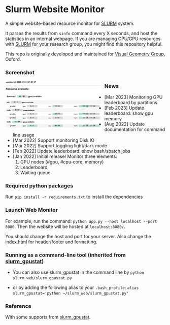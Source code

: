 # Slurm Website Monitor
A simple website-based resource monitor for [SLURM](https://slurm.schedmd.com/documentation.html) system.

It parses the results from `sinfo` command every X seconds,
and host the statistics in an internal webpage.
If you are managing CPU/GPU resources with [SLURM](https://slurm.schedmd.com/documentation.html) for your research group, you might find this repository helpful.

This repo is originally developed and maintained for [Visual Geometry Group](https://www.robots.ox.ac.uk/~vgg/), Oxford.


### Screenshot
<img src="slurm_web_example.png"
     width="60%"
     style="float: left; margin-right: 10px;" />

### News
* [Mar 2023] Monitoring GPU leaderboard by partitions
* [Feb 2023] Update leaderboard: show gpu memory 
* [Aug 2022] Update documentation for command line usage
* [Mar 2022] Support monitoring Disk IO
* [Mar 2022] Support toggling light/dark mode
* [Feb 2022] Update leaderboard: show bash/sbatch jobs
* [Jan 2022] Initial release! Monitor three elements:
  1. GPU nodes (#gpu, #cpu-core, memory)
  2. Leaderboard,
  3. Waiting queue

### Required python packages
Run `pip install -r requirements.txt` to install the dependencies

### Launch Web Monitor
For example, run the command: `python app.py --host localhost --port 8080`.
Then the website will be hosted at `localhost:8080/`. 

You should change the host and port for your server.
Also change the [index.html](index.html) for header/footer and formatting.

### Running as a command-line tool (inherited from [slurm_gpustat](https://github.com/albanie/slurm_gpustat))

* You can also use slurm_gpustat in the command line by `python slurm_web/slurm_gpustat.py`

* or by adding the following alias to your `.bash_profile`: `alias slurm_gpustat='python ~/slurm_web/slurm_gpustat.py'`

### Reference
With some supports from [slurm_gpustat](https://github.com/albanie/slurm_gpustat).
